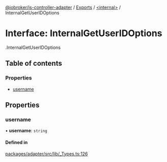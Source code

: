 [@iobroker/js-controller-adapter](../README.md) / [Exports](../modules.md) / [<internal\>](../modules/internal_.md) / InternalGetUserIDOptions

# Interface: InternalGetUserIDOptions

[<internal>](../modules/internal_.md).InternalGetUserIDOptions

## Table of contents

### Properties

- [username](internal_.InternalGetUserIDOptions.md#username)

## Properties

### username

• **username**: `string`

#### Defined in

[packages/adapter/src/lib/_Types.ts:126](https://github.com/ioBroker/ioBroker.js-controller/blob/191405fe/packages/adapter/src/lib/_Types.ts#L126)
